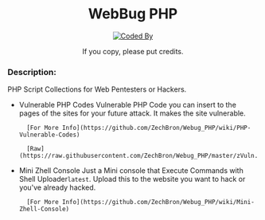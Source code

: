 <div align="center">

# WebBug PHP

[![Coded By](https://img.shields.io/badge/Coded%20By-Zech%20Bron-red?style=for-the-badge&logo=github)](https://github.com/ZechBron)

If you copy, please put credits.
</div>

### Description:

PHP Script Collections for Web Pentesters or Hackers.

+ Vulnerable PHP Codes
        Vulnerable PHP Code you can insert to the pages of the sites for your future attack. It makes the site vulnerable.

        [For More Info](https://github.com/ZechBron/Webug_PHP/wiki/PHP-Vulnerable-Codes)

        [Raw](https://raw.githubusercontent.com/ZechBron/Webug_PHP/master/zVuln.php)


+ Mini Zhell Console
        Just a Mini console that Execute Commands with Shell Uploader`latest`. Upload this to the website you want to hack or you've already hacked.

        [For More Info](https://github.com/ZechBron/Webug_PHP/wiki/Mini-Zhell-Console)


